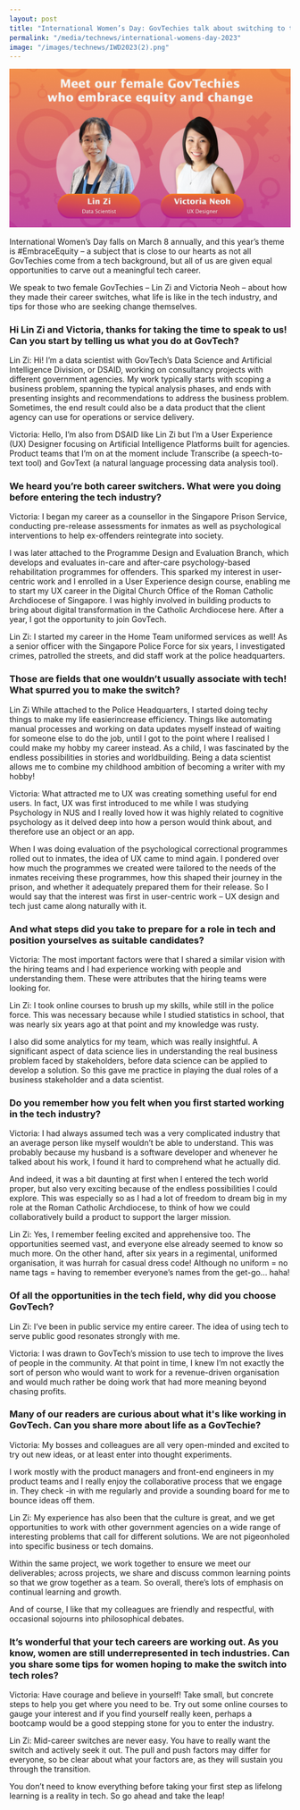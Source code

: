 ```yaml
---
layout: post
title: "International Women’s Day: GovTechies talk about switching to tech careers"
permalink: "/media/technews/international-womens-day-2023"
image: "/images/technews/IWD2023(2).png"
---
```


![Our female GovTechies who made a career switch](/images/technews/IWD2023(2).png)


International Women’s Day falls on March 8 annually, and this year’s theme is #EmbraceEquity – a subject that is close to our hearts as not all GovTechies come from a tech background, but all of us are given equal opportunities to carve out a meaningful tech career. 

We speak to two female GovTechies – Lin Zi and Victoria Neoh – about how they made their career switches, what life is like in the tech industry, and tips for those who are seeking change themselves. 

### Hi Lin Zi and Victoria, thanks for taking the time to speak to us! Can you start by telling us what you do at GovTech?

Lin Zi: Hi! I’m a data scientist with GovTech’s Data Science and Artificial Intelligence Division, or DSAID, working on consultancy projects with different government agencies. My work typically starts with scoping a business problem, spanning the typical analysis phases, and ends with presenting insights and recommendations to address the business problem. Sometimes, the end result could also be a data product that the client agency can use for operations or service delivery.

Victoria: Hello, I’m also from DSAID like Lin Zi but I’m a User Experience (UX) Designer focusing on Artificial Intelligence Platforms built for agencies. Product teams that I’m on at the moment include Transcribe (a speech-to-text tool) and GovText (a natural language processing data analysis tool). 

### We heard you’re both career switchers. What were you doing before entering the tech industry? 

Victoria: I began my career as a counsellor in the Singapore Prison Service, conducting pre-release assessments for inmates as well as psychological interventions to help ex-offenders reintegrate into society. 

I was later attached to the Programme Design and Evaluation Branch, which develops and evaluates in-care and after-care psychology-based rehabilitation programmes for offenders. This sparked my interest in user-centric work and I enrolled in a User Experience design course, enabling me to start my UX career in the Digital Church Office of the Roman Catholic Archdiocese of Singapore. I was highly involved in building products to bring about digital transformation in the Catholic Archdiocese here. After a year, I got the opportunity to join GovTech.

Lin Zi: I started my career in the Home Team uniformed services as well! As a senior officer with the Singapore Police Force for six years, I investigated crimes, patrolled the streets, and did staff work at the police headquarters. 

### Those are fields that one wouldn’t usually associate with tech! What spurred you to make the switch? 

Lin Zi While attached to the Police Headquarters, I started doing techy things to make my life easierincrease efficiency. Things like automating manual processes and working on data updates myself instead of waiting for someone else to do the job, until I got to the point where I realised I could make my hobby my career instead. As a child, I was fascinated by the endless possibilities in stories and worldbuilding. Being a data scientist allows me to combine my childhood ambition of becoming a writer with my hobby!

Victoria: What attracted me to UX was creating something useful for end users. In fact, UX was first introduced to me while I was studying Psychology in NUS and I really loved how it was highly related to cognitive psychology as it delved deep into how a person would think about, and therefore use an object or an app.
 
When I was doing evaluation of the psychological correctional programmes rolled out to inmates, the idea of UX came to mind again. I pondered over how much the programmes we created were tailored to the needs of the inmates receiving these programmes, how this shaped their journey in the prison, and whether it adequately prepared them for their release. So I would say that the interest was first in user-centric work – UX design and tech just came along naturally with it.

### And what steps did you take to prepare for a role in tech and position yourselves as suitable candidates? 
Victoria: The most important factors were that I shared a similar vision with the hiring teams and I had experience working with people and understanding them. These were attributes that the hiring teams were looking for.

Lin Zi: I took online courses to brush up my skills, while still in the police force. This was necessary because while I studied statistics in school, that was nearly six years ago at that point and my knowledge was rusty. 

I also did some analytics for my team, which was really insightful. A significant aspect of data science lies in understanding the real business problem faced by stakeholders, before data science can be applied to develop a solution. So this gave me practice in playing the dual roles of a business stakeholder and a data scientist.

### Do you remember how you felt when you first started working in the tech industry? 
Victoria: I had always assumed tech was a very complicated industry that an average person like myself wouldn’t be able to understand. This was probably because my husband is a software developer and whenever he talked about his work, I found it hard to comprehend what he actually did.

And indeed, it was a bit daunting at first when I entered the tech world proper, but also very exciting because of the endless possibilities I could explore. This was especially so as I had a lot of freedom to dream big in my role at the Roman Catholic Archdiocese, to think of how we could collaboratively build a product to support the larger mission. 

Lin Zi: Yes, I remember feeling excited and apprehensive too. The opportunities seemed vast, and everyone else already seemed to know so much more. On the other hand, after six years in a regimental, uniformed organisation, it was hurrah for casual dress code! Although no uniform = no name tags = having to remember everyone’s names from the get-go… haha!

### Of all the opportunities in the tech field, why did you choose GovTech?
Lin Zi: I’ve been in public service my entire career. The idea of using tech to serve public good resonates strongly with me.

Victoria:  I was drawn to GovTech’s mission to use tech to improve the lives of people in the community. At that point in time, I knew I’m not exactly the sort of person who would want to work for a revenue-driven organisation and would much rather be doing work that had more meaning beyond chasing profits. 

### Many of our readers are curious about what it's like working in GovTech. Can you share more about life as a GovTechie?
Victoria: My bosses and colleagues are all very open-minded and excited to try out new ideas, or at least enter into thought experiments. 

I work mostly with the product managers and front-end engineers in my product teams and I really enjoy the collaborative process that we engage in. They check -in with me regularly and provide a sounding board for me to bounce ideas off them.

Lin Zi: My experience has also been that the culture is great, and we get opportunities to work with other government agencies on a wide range of interesting problems that call for different solutions. We are not pigeonholed into specific business or tech domains. 

Within the same project, we work together to ensure we meet our deliverables; across projects, we share and discuss common learning points so that we grow together as a team. So overall, there’s lots of emphasis on continual learning and growth. 

And of course, I like that my colleagues are friendly and respectful, with occasional sojourns into philosophical debates.

### It’s wonderful that your tech careers are working out. As you know, women are still underrepresented in tech industries. Can you share some tips for women hoping to make the switch into tech roles? 
Victoria: Have courage and believe in yourself! Take small, but concrete steps to help you get where you need to be. Try out some online courses to gauge your interest and if you find yourself really keen, perhaps a bootcamp would be a good stepping stone for you to enter the industry.

Lin Zi: Mid-career switches are never easy. You have to really want the switch and actively seek it out. The pull and push factors may differ for everyone, so be clear about what your factors are, as they will sustain you through the transition.

You don’t need to know everything before taking your first step as lifelong learning is a reality in tech. So go ahead and take the leap!

